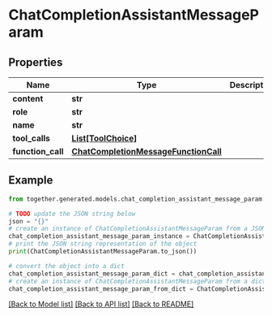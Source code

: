 # ChatCompletionAssistantMessageParam


## Properties

Name | Type | Description | Notes
------------ | ------------- | ------------- | -------------
**content** | **str** |  | [optional]
**role** | **str** |  |
**name** | **str** |  | [optional]
**tool_calls** | [**List[ToolChoice]**](ToolChoice.md) |  | [optional]
**function_call** | [**ChatCompletionMessageFunctionCall**](ChatCompletionMessageFunctionCall.md) |  | [optional]

## Example

```python
from together.generated.models.chat_completion_assistant_message_param import ChatCompletionAssistantMessageParam

# TODO update the JSON string below
json = "{}"
# create an instance of ChatCompletionAssistantMessageParam from a JSON string
chat_completion_assistant_message_param_instance = ChatCompletionAssistantMessageParam.from_json(json)
# print the JSON string representation of the object
print(ChatCompletionAssistantMessageParam.to_json())

# convert the object into a dict
chat_completion_assistant_message_param_dict = chat_completion_assistant_message_param_instance.to_dict()
# create an instance of ChatCompletionAssistantMessageParam from a dict
chat_completion_assistant_message_param_from_dict = ChatCompletionAssistantMessageParam.from_dict(chat_completion_assistant_message_param_dict)
```
[[Back to Model list]](../README.md#documentation-for-models) [[Back to API list]](../README.md#documentation-for-api-endpoints) [[Back to README]](../README.md)
